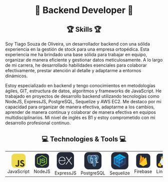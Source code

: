 <h1 align="center">🥇 Backend Developer 🥇</h1> 

<h2 align="center"> 🏆 Skills 🏆 </h2>

Soy Tiago Souza de Oliveira, un desarrollador backend con una sólida experiencia en la gestión de stock para una empresa ortopédica. Esta experiencia me ha brindado una base sólida para trabajar en equipo, organizar de manera eficiente y gestionar datos meticulosamente. A lo largo de mi carrera, he desarrollado habilidades esenciales para colaborar efectivamente, prestar atención al detalle y adaptarme a entornos dinámicos. 

Estoy especializado en backend y tengo conocimientos en metodologías ágiles, GIT, estructura de datos, algoritmos y frameworks de JavaScript. He trabajado en proyectos de desarrollo backend utilizando tecnologías como NodeJS, ExpressJS, PostgreSQL, Sequelize y AWS EC2. Me destaco por mi capacidad para organizar de manera efectiva, adaptarme a los cambios, aprender de manera continua y colaborar de manera efectiva en equipos multidisciplinarios. Mi nivel de inglés es B1 y estoy comprometido con mi desarrollo profesional continuo.

<h2 align="center"> 💻 Technologies & Tools 💻 </h2>

<table align="center">
  <tr>
    <td align="center" width="90">
      <img src="https://github.com/tandpfun/skill-icons/blob/main/icons/JavaScript.svg" width="45" height="45" alt="JavaScript" />
      <br>JavaScript
    </td>
    <td align="center" width="90">
      <img src="https://github.com/tandpfun/skill-icons/blob/main/icons/NodeJS-Dark.svg" width="45" height="45" alt="NodeJS" />
      <br>NodeJS
    </td>
    <td align="center" width="90">
      <img src="https://github.com/tandpfun/skill-icons/blob/main/icons/ExpressJS-Dark.svg" alt="ExpressJS" width="55" height="55" />
      <br>ExpressJS
    </td>
    <td align="center" width="90">
      <img src="https://github.com/tandpfun/skill-icons/blob/main/icons/PostgreSQL-Dark.svg" alt="PostgreSQL" width="55" height="55" />
      <br>PostgreSQL
    </td>
    <td align="center" width="90">
      <img src="https://github.com/tandpfun/skill-icons/blob/main/icons/Sequelize-Dark.svg" alt="Sequelize" width="55" height="55" />
      <br>Sequelize
    </td>
    <td align="center" width="90">
      <img src="https://github.com/tandpfun/skill-icons/blob/main/icons/Firebase-Dark.svg" width="45" height="45" alt="Firebase" />
      <br>Firebase
    </td>
    <td align="center" width="90">
      <img src="https://github.com/tandpfun/skill-icons/blob/main/icons/Linux-Dark.svg" width="45" height="45" alt="Linux" />
      <br>Linux
    </td>
    <td align="center" width="90">
      <img src="https://github.com/tandpfun/skill-icons/blob/main/icons/Docker.svg" width="45" height="45" alt="Docker" />
      <br>Docker
    </td>
    <td align="center" width="90">
      <img src="https://github.com/tandpfun/skill-icons/blob/main/icons/AWS-Dark.svg" width="45" height="45" alt="AWS" />
      <br>AWS
    </td>
  </tr>
</table>
